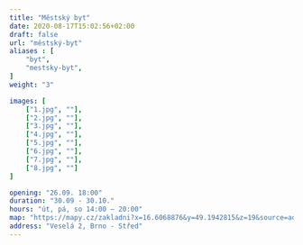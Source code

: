 ```yaml
---
title: "Městský byt"
date: 2020-08-17T15:02:56+02:00
draft: false
url: "městský-byt"
aliases : [
    "byt",
    "mestsky-byt",
]
weight: "3"

images: [
    ["1.jpg", ""],
    ["2.jpg", ""],
    ["3.jpg", ""],
    ["4.jpg", ""],
    ["5.jpg", ""],
    ["6.jpg", ""],
    ["7.jpg", ""],
    ["8.jpg", ""]
]

opening: "26.09. 18:00"
duration: "30.09 - 30.10."
hours: "út, pá, so 14:00 – 20:00"
map: "https://mapy.cz/zakladni?x=16.6068876&y=49.1942815&z=19&source=addr&id=8896610"
address: "Veselá 2, Brno - Střed"
---
```


